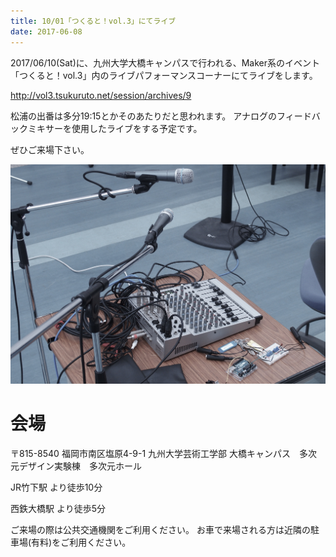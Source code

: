 ```yaml
---
title: 10/01「つくると！vol.3」にてライブ
date: 2017-06-08
---
```



2017/06/10(Sat)に、九州大学大橋キャンパスで行われる、Maker系のイベント「つくると！vol.3」内のライブパフォーマンスコーナーにてライブをします。

<http://vol3.tsukuruto.net/session/archives/9>

松浦の出番は多分19:15とかそのあたりだと思われます。
アナログのフィードバックミキサーを使用したライブをする予定です。

ぜひご来場下さい。

![](tsukuruto_matsuura.JPG)


<!--more-->

# 会場

〒815-8540 福岡市南区塩原4-9-1
九州大学芸術工学部 大橋キャンパス　多次元デザイン実験棟　多次元ホール

JR竹下駅 より徒歩10分

西鉄大橋駅 より徒歩5分

ご来場の際は公共交通機関をご利用ください。
お車で来場される方は近隣の駐車場(有料)をご利用ください。
